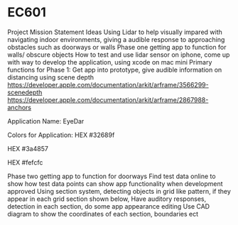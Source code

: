 # EC601
Project Mission Statement Ideas
Using Lidar to help visually impared with navigating indoor environments, giving a audible response to approaching obstacles such as doorways or walls
Phase one getting app to function for walls/ obscure objects
How to test and use lidar sensor on iphone, come up with way to develop the application, using xcode on mac mini
Primary functions for Phase 1:
Get app into prototype, give audible information on distancing using scene depth
https://developer.apple.com/documentation/arkit/arframe/3566299-scenedepth
https://developer.apple.com/documentation/arkit/arframe/2867988-anchors


Application Name: EyeDar   

Colors for Application:
HEX
#32689f

HEX
#3a4857

HEX
#fefcfc




Phase two getting app to function for doorways
Find test data online to show how test data points can show app functionality when development approved
Using section system, detecting objects in grid like pattern, if they appear in each grid section shown below, Have auditory responses, detection in each section, do some app appearance editing 
Use CAD diagram to show the coordinates of each section, boundaries ect
